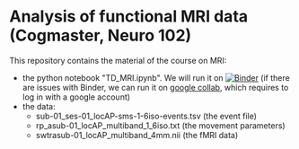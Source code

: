 # Analysis of functional MRI data (Cogmaster, Neuro 102)

This repository contains the material of the course on MRI:
- the python notebook "TD\_MRI.ipynb". We will run it on [![Binder](https://mybinder.org/badge_logo.svg)](https://mybinder.org/v2/gh/florentmeyniel/cogmaster_neuro102/HEAD?labpath=TD_MRI.ipynb)
(if there are issues with Binder, we can run it on [google collab](https://colab.research.google.com/github/florentmeyniel/cogmaster_neuro102/blob/main/TD_MRI_collab.ipynb), which requires to log in with a google account)
- the data:
	- sub-01_ses-01_locAP-sms-1-6iso-events.tsv (the event file)
	- rp_asub-01_locAP_multiband_1_6iso.txt (the movement parameters)
	- swtrasub-01_locAP_multiband_4mm.nii (the fMRI data)


